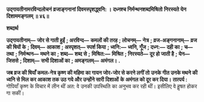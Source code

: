 **उद्गायतीनामरविन्दलोचनं** **व्रजाङ्गनानां दिवमस्पृशद्ध्वनि: ।** **दध्नश्च निर्मन्थनशब्दमिश्रितो** **निरस्यते येन दिशाममङ्गलम् ॥ ४६॥** 

**शब्दार्थ** 

**उद्गायतीनाम्—** **जोर से गाती हुईं** **; अरविन्द—** **कमलों की तरह** **; लोचनम्—** **नेत्र** **; व्रज-अङ्गनानाम्—** **व्रज की षियों के** **; दिवम्—** **आकाश** **; अस्पृशत्—** **स्पर्श किया** **; ध्वनि:—** **ध्वनि, गूँज** **; दध्न:—** **दही का** **; च—** **तथा** **; निर्मन्थन—** **मथने का** **; शब्द—** **शब्द से** **;** **मिश्रित:—** **मिश्रित** **; निरस्यते—** **दूर हो जाती है** **; येन—** **जिससे** **; दिशाम्—** **सभी दिशाओं का** **; अमङ्गलम्—** **अमंगल।** **.** 

**जब व्रज की षियाँ कमल-नेत्र कृष्ण की महिमा का गायन जोर-जोर से करने लगीं तो** **उनके गीत उनके मथने की ध्वनि से मिल कर आकाश तक उठ गये और उन्होंने सारी दिशाओं** **के अमंगल को दूर कर दिया।** **तात्पर्य :** गोपियाँ कृष्ण के विचार में लीन थीं अत: वे उनकी उपस्थिति का अनुभव कर रही थीं। इसीलिए वे हॢषत होकर गा सकीं।  